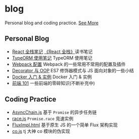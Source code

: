 # blog

Personal blog and coding practice. [See More](https://rainsho.cc/)

## Personal Blog

- [React 全栈笔记](./articles/React全栈笔记.md) [《React 全栈》](https://book.douban.com/subject/26901067/)读书笔记
- [TypeORM 使用笔记](./articles/TypeORM使用笔记.md) TypeORM 使用笔记
- [Webpack 配置](./articles/Webpack配置.md) Webpack 的一些常用不常用的配置及插件
- [Decorator 与 OOP](./articles/Decorator与OOP.md) ES7 修饰器模式与 JS 面向对象的一些小结
- [Docker 入门 & 实例](./articles/Docker入门与实例.md) Docker 入门 & 实例
- [前端 101](./articles/FE101.md) 一些前端的零碎知识(不断补充中)

## Coding Practice

- [AsyncChain.js](./codes/AsyncChain.js) 基于 `Promise` 的异步任务链
- [race.js](./codes/race.js) `Promise.race` 竞速实例
- [FluxImpl.html](./codes/FluxImpl.html) 基于原生 JS 的一个简单 Flux 架构实现
- [co.js](./codes/co.js) tj 大神 co 模块的伪实现
